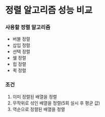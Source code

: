 # 정렬 알고리즘 성능 비교
### 사용할 정렬 알고리즘
* 버블 정렬
* 삽입 정렬
* 선택 정렬
* 쉘 정렬
* 힙 정렬
* 퀵 정렬

### 조건
1. 이미 정렬된 배열을 정렬
2. 무작위로 섞인 배열을 정렬(5회 실시 후 평균 값)
3. 역순으로 정렬된 배열을 정렬

